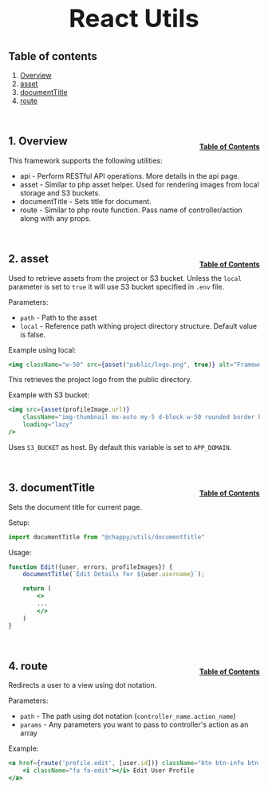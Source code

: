 <h1 style="font-size: 50px; text-align: center;">React Utils</h1>

## Table of contents
1. [Overview](#overview)
2. [asset](#asset)
3. [documentTitle](#document-title)
4. [route](#route)

<br>

## 1. Overview <a id="overview"></a><span style="float: right; font-size: 14px; padding-top: 15px;">[Table of Contents](#table-of-contents)</span>
This framework supports the following utilities:
- api - Perform RESTful API operations.  More details in the api page.
- asset - Similar to php asset helper.  Used for rendering images from local storage and S3 buckets.
- documentTitle - Sets title for document.
- route - Similar to php route function.  Pass name of controller/action along with any props.

<br>

## 2. asset <a id="asset"></a><span style="float: right; font-size: 14px; padding-top: 15px;">[Table of Contents](#table-of-contents)</span>
Used to retrieve assets from the project or S3 bucket.  Unless the `local` parameter is set to `true` it will use S3 bucket specified in `.env` file.

Parameters:
- `path` - Path to the asset
- `local` - Reference path withing project directory structure.  Default value is false.

Example using local:
```jsx
<img className="w-50" src={asset("public/logo.png", true)} alt="Framework Logo" />
```

This retrieves the project logo from the public directory.

Example with S3 bucket:
```jsx
<img src={asset(profileImage.url)}
    className="img-thumbnail mx-auto my-5 d-block w-50 rounded border border-primary shadow-lg"
    loading="lazy"
/>
```

Uses `S3_BUCKET` as host.  By default this variable is set to `APP_DOMAIN`.

<br>

## 3. documentTitle <a id="document-title"></a><span style="float: right; font-size: 14px; padding-top: 15px;">[Table of Contents](#table-of-contents)</span>
Sets the document title for current page.

Setup:
```jsx
import documentTitle from "@chappy/utils/documentTitle"
```

Usage:
```jsx
function Edit({user, errors, profileImages}) {
    documentTitle(`Edit Details for ${user.username}`);

    return (
        <>
        ...
        </>
    )
}
```

<br>

## 4. route <a id="route"></a><span style="float: right; font-size: 14px; padding-top: 15px;">[Table of Contents](#table-of-contents)</span>
Redirects a user to a view using dot notation.

Parameters:
- `path` - The path using dot notation (`controller_name.action_name`)
- `params` - Any parameters you want to pass to controller's action as an array

Example:
```jsx
<a href={route('profile.edit', [user.id])} className="btn btn-info btn-sm mx-2 mb-3">
    <i className="fa fa-edit"></i> Edit User Profile
</a>
```